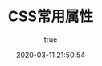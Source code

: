 ---
pageComponent:
  name: Catalogue
  data:
    path: 100203.CSS常用属性
    imgUrl: /img/01.png
    description: k8S
title: CSS常用属性
date: 2020-03-11 21:50:54
permalink: /css/attr/
sidebar: false
article: false
comment: false
editLink: false
author:
  name: xiaoliuxuesheng
  link: https://github.com/xiaoliuxuesheng
---